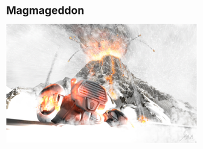 # Magmageddon
![Magmageddon](https://github.com/cfo82/Magmageddon/blob/master/documentation/pics/vulcano_title.jpg)
